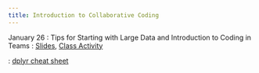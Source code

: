 ```yaml
---
title: Introduction to Collaborative Coding
---
```


January 26
: Tips for Starting with Large Data and Introduction to Coding in Teams
  : [Slides](https://sta175-s22.github.io/slides/data_wrangling.html), [Class Activity](https://sta175-s22.github.io/class_activities/STA175_Activity3.html)
  
: [dplyr cheat sheet](https://raw.githubusercontent.com/rstudio/cheatsheets/master/data-transformation.pdf)
